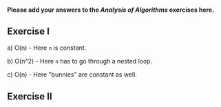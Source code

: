 #### Please add your answers to the ***Analysis of  Algorithms*** exercises here.

## Exercise I

a) O(n) - Here `n` is constant.


b) O(n^2) - Here `n` has to go through a nested loop.


c) O(n) - Here "bunnies" are constant as well.

## Exercise II


